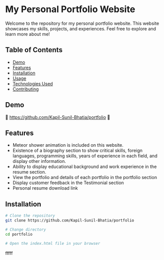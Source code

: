 # My Personal Portfolio Website

Welcome to the repository for my personal portfolio website. This website showcases my skills, projects, and experiences. Feel free to explore and learn more about me!

## Table of Contents

- [Demo](#demo)
- [Features](#features)
- [Installation](#installation)
- [Usage](#usage)
- [Technologies Used](#technologies-used)
- [Contributing](#contributing)


## Demo
🔗 https://github.com/Kapil-Sunil-Bhatia/portfolio 🔗

## Features
- Meteor shower animation is included on this website.
- Existence of a biography section to show critical skills, foreign languages, programming skills, years of experience in each field, and display other information.
- Ability to display educational background and work experience in the resume section.
- View the portfolio and details of each portfolio in the portfolio section
- Display customer feedback in the Testimonial section
- Personal resume download link


## Installation


```bash
# Clone the repository
git clone https://github.com/Kapil-Sunil-Bhatia/portfolio

# Change directory
cd portfolio

# Open the index.html file in your browser 
```
fffff